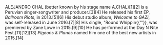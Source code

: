 ALEJANDRO CHAL (better known by his stage name A.CHAL)[1][2] is a Peruvian singer-songwriter and producer.[3][4] He released his first EP, _Ballroom Riots_, in 2013.[5][6] His debut studio album, _Welcome to GAZI_, was self-released in June 2016.[7][8] His single, "Round Whippin{{'"}}, was premiered by Zane Lowe in 2015.[9][10] He has performed at the Day N Nite Fest.[11][12][13] _Pigeons & Planes_ named him one of the best new artists in 2015.[14]
